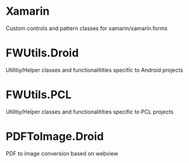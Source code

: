 # Xamarin
Custom controls and pattern classes for xamarin/xamarin.forms

# FWUtils.Droid
Utilitiy/Helper classes and functionalitities specific to Android projects

# FWUtils.PCL
Utilitiy/Helper classes and functionalitities specific to PCL projects

# PDFToImage.Droid
PDF to image conversion based on webview
